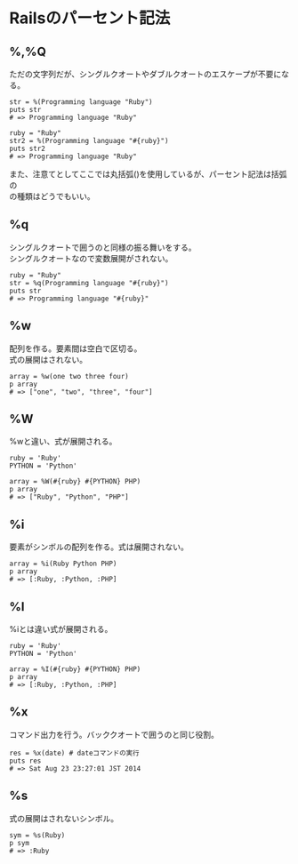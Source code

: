 # Railsのパーセント記法


## %,%Q
ただの文字列だが、シングルクオートやダブルクオートのエスケープが不要になる。
```
str = %(Programming language "Ruby")
puts str
# => Programming language "Ruby"

ruby = "Ruby"
str2 = %(Programming language "#{ruby}")
puts str2
# => Programming language "Ruby"
```
また、注意てとしてここでは丸括弧()を使用しているが、パーセント記法は括弧の  
の種類はどうでもいい。


## %q
シングルクオートで囲うのと同様の振る舞いをする。  
シングルクオートなので変数展開がされない。
```
ruby = "Ruby"
str = %q(Programming language "#{ruby}")
puts str
# => Programming language "#{ruby}"
```


## %w
配列を作る。要素間は空白で区切る。  
式の展開はされない。
```
array = %w(one two three four)
p array
# => ["one", "two", "three", "four"]
```


## %W
%wと違い、式が展開される。
```
ruby = 'Ruby'
PYTHON = 'Python'

array = %W(#{ruby} #{PYTHON} PHP)
p array
# => ["Ruby", "Python", "PHP"]
```


## %i
要素がシンボルの配列を作る。式は展開されない。
```
array = %i(Ruby Python PHP)
p array
# => [:Ruby, :Python, :PHP]
```


## %I
%iとは違い式が展開される。
```
ruby = 'Ruby'
PYTHON = 'Python'

array = %I(#{ruby} #{PYTHON} PHP)
p array
# => [:Ruby, :Python, :PHP]
```


## %x
コマンド出力を行う。バッククオートで囲うのと同じ役割。
```
res = %x(date) # dateコマンドの実行
puts res
# => Sat Aug 23 23:27:01 JST 2014
```


## %s
式の展開はされないシンボル。
```
sym = %s(Ruby)
p sym
# => :Ruby
```
